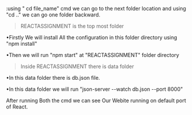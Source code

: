 :using " cd file_name" cmd we can go to the next folder location and using  "cd .." we can go one folder backward.

 

>REACTASSIGNMENT is the top most folder

•Firstly We will install All the configuration in this folder directory using "npm install"

•Then we will run "npm start" at "REACTASSIGNMENT" folder directory

 

>Inside REACTASSIGNMENT there is data folder

•In this data folder there is db.json file.

•In this data folder we will run "json-server --watch db.json --port 8000"

 

After running Both the cmd we can see Our Webite running on default port of React.
